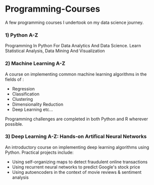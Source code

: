# Programming-Courses

A few programming courses I undertook on my data science journey.

### 1) Python A-Z
Programming In Python For Data Analytics And Data Science. Learn Statistical Analysis, Data Mining And Visualization


### 2) Machine Learning A-Z
A course on implementing common machine learning algorithms in the fields of :
- Regression
- Classification
- Clustering
- Dimensionality Reduction
- Deep Learning
etc...

Programming challenges are completed in both Python and R wherever possible.

### 3) Deep Learning A-Z: Hands-on Artifical Neural Networks

An introductory course on implementing deep learning algorithms using Python. 
Practical projects include:
- Using self-organizing maps to detect fraudulent online transactions
- Using recurrent neural networks to predict Google's stock price
- Using autoencoders in the context of movie reviews & sentiment analysis
